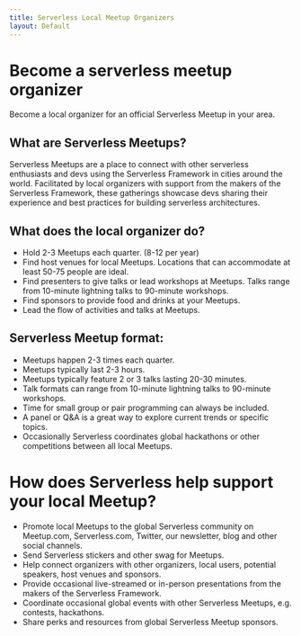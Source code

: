 ```yaml
---
title: Serverless Local Meetup Organizers
layout: Default
---
```


# Become a serverless meetup organizer

Become a local organizer for an official Serverless Meetup in your area.

## What are Serverless Meetups?

Serverless Meetups are a place to connect with other serverless enthusiasts and devs using the Serverless Framework in cities around the world. Facilitated by local organizers with support from the makers of the Serverless Framework, these gatherings showcase devs sharing their experience and best practices for building serverless architectures.

## What does the local organizer do?

- Hold 2-3 Meetups each quarter. (8-12 per year)
- Find host venues for local Meetups. Locations that can accommodate at least 50-75 people are ideal.
- Find presenters to give talks or lead workshops at Meetups. Talks range from 10-minute lightning talks to 90-minute workshops.
- Find sponsors to provide food and drinks at your Meetups.
- Lead the flow of activities and talks at Meetups.

## Serverless Meetup format:

- Meetups happen 2-3 times each quarter.
- Meetups typically last 2-3 hours.
- Meetups typically feature 2 or 3 talks lasting 20-30 minutes.
- Talk formats can range from 10-minute lightning talks to 90-minute workshops.
- Time for small group or pair programming can always be included.
- A panel or Q&A is a great way to explore current trends or specific topics.
- Occasionally Serverless coordinates global hackathons or other competitions between all local Meetups.

# How does Serverless help support your local Meetup?

- Promote local Meetups to the global Serverless community on Meetup.com, Serverless.com, Twitter, our newsletter, blog and other social channels.
- Send Serverless stickers and other swag for Meetups.
- Help connect organizers with other organizers, local users, potential speakers, host venues and sponsors.
- Provide occasional live-streamed or in-person presentations from the makers of the Serverless Framework.
- Coordinate occasional global events with other Serverless Meetups, e.g. contests, hackathons.
- Share perks and resources from global Serverless Meetup sponsors.
